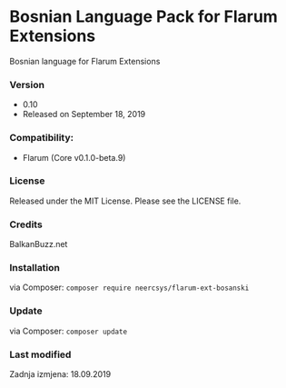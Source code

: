 # Bosnian Language Pack for Flarum Extensions
Bosnian language for Flarum Extensions

### Version

- 0.10
- Released on September 18, 2019

### Compatibility:
- Flarum (Core v0.1.0-beta.9)

### License
Released under the MIT License. Please see the LICENSE file.

### Credits
BalkanBuzz.net

### Installation

via Composer: `composer require neercsys/flarum-ext-bosanski`

### Update

via Composer: `composer update`

### Last modified
Zadnja izmjena: 18.09.2019
